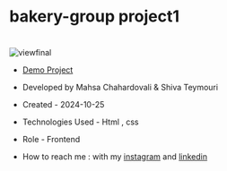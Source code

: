 # bakery-group project1
# 



![viewfinal](![1](https://github.com/user-attachments/assets/f1f251df-e116-416c-b4c4-b0372bef813e)
)

- [Demo Project](https://mahsa-chahardovali.github.io/bakery-project/)

- Developed by Mahsa Chahardovali & Shiva Teymouri

- Created - 2024-10-25

- Technologies Used - Html , css

- Role - Frontend

- How to reach me : with my [instagram](https://www.instagram.com/mahsa.developer_/profilecard/?igsh=MTIyYTBhMTh6cThpMQ==) and [linkedin](https://www.linkedin.com/in/mahsa-chahardovali-843999332)
